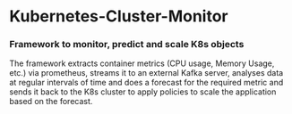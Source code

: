 # Kubernetes-Cluster-Monitor
### Framework to monitor, predict and scale K8s objects
The framework extracts container metrics (CPU usage, Memory Usage, etc.) via prometheus, streams it to an external Kafka server, analyses data at regular intervals of time and does a forecast for the required metric and sends it back to the K8s cluster to apply policies to scale the application based on the forecast.

